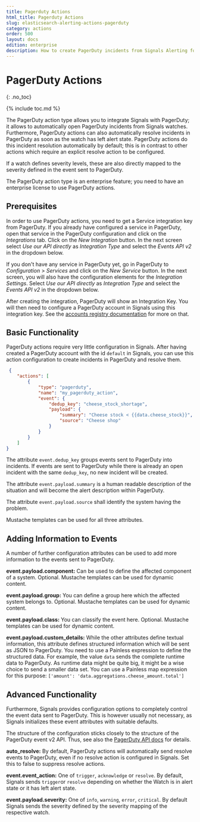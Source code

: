 ```yaml
---
title: Pagerduty Actions
html_title: Pagerduty Actions
slug: elasticsearch-alerting-actions-pagerduty
category: actions
order: 500
layout: docs
edition: enterprise
description: How to create PagerDuty incidents from Signals Alerting for OpenSearch/Elasticsearch if anomalies are detected.
---
```


<!--- Copyright 2020 floragunn GmbH -->

# PagerDuty Actions
{: .no_toc}

{% include toc.md %}


The PagerDuty action type allows you to integrate Signals with PagerDuty; it allows to automatically open PagerDuty incidents from Signals watches. Furthermore, PagerDuty actions can also automatically resolve incidents in PagerDuty as soon as the watch has left alert state. PagerDuty actions do this incident resolution automatically by default; this is in contrast to other actions which require an explicit resolve action to be configured. 

If a watch defines severity levels, these are also directly mapped to the severity defined in the event sent to PagerDuty.

The PagerDuty action type is an enterprise feature; you need to have an enterprise license to use PagerDuty actions.

## Prerequisites

In order to use PagerDuty actions, you need to get a Service integration key from PagerDuty. If you already have configured a service in PagerDuty, open that service in the PagerDuty configuration and click on the *Integrations* tab. Click on the *New Integration* button. In the next screen select *Use our API directly* as *Integration Type* and select the *Events API v2* in the dropdown below.

If you don't have any service in PagerDuty yet, go in PagerDuty to *Configuration* > *Services* and click on the *New Service* button. In the next screen, you will also have the configuration elements for the *Integration Settings*. Select 	*Use our API directly* as *Integration Type* and select the *Events API v2* in the dropdown below.

After creating the integration, PagerDuty will show an Integration Key. You will then need to configure a PagerDuty account in Signals using this integration key. See the [accounts registry documentation](accounts.md) for more on that.

## Basic Functionality

PagerDuty actions require very little configuration in Signals. After having created a PagerDuty account with the id `default` in Signals, you can use this action configuration to create incidents in PagerDuty and resolve them.

<!-- {% raw %} -->
```json
 {
	"actions": [
		{
			"type": "pagerduty",
			"name": "my_pagerduty_action",
			"event": {
				"dedup_key": "cheese_stock_shortage",
				"payload": {
					"summary": "Cheese stock < {{data.cheese_stock}}",
					"source": "Cheese shop"
				}
			}
		}
	]
}
```
<!-- {% endraw %} -->

The attribute `event.dedup_key` groups events sent to PagerDuty into incidents. If events are sent to PagerDuty while there is already an open incident with the same `dedup_key`, no new incident will be created.

The attribute `event.payload.summary` is a human readable description of the situation and will become the alert description within PagerDuty. 

The attribute `event.payload.source` shall identify the system having the problem.

Mustache templates can be used for all three attributes.


## Adding Information to Events

A number of further configuration attributes can be used to add more information to the events sent to PagerDuty.

**event.payload.component:** Can be used to define the affected component of a system. Optional. Mustache templates can be used for dynamic content.

**event.payload.group:** You can define a group here which the affected system belongs to. Optional. Mustache templates can be used for dynamic content.

**event.payload.class:** You can classify the event here. Optional. Mustache templates can be used for dynamic content.

**event.payload.custom_details:** While the other attributes define textual information, this attribute defines structured information which will be sent as JSON to PagerDuty. You need to use a Painless expression to define the structured data. For example, the value `data`  sends the complete runtime data to PagerDuty. As runtime data might be quite big, it might be a wise choice to send a smaller data set. You can use a Painless map expression for this purpose: `['amount': 'data.aggregations.cheese_amount.total']` 


## Advanced Functionality

Furthermore, Signals provides configuration options to completely control the event data sent to PagerDuty. This is however usually not necessary, as Signals initializes these event attributes with suitable defaults.

The structure of the configuration sticks closely to the structure of the PagerDuty event v2 API. Thus, see also the [PagerDuty API docs](https://v2.developer.pagerduty.com/docs/events-api-v2) for details.

**auto_resolve:** By default, PagerDuty actions will automatically send resolve events to PagerDuty, even if no resolve action is configured in Signals. Set this to false to suppress resolve actions.

**event.event_action:** One of `trigger`, `acknowledge` or `resolve`. By default, Signals sends `trigger`or `resolve` depending on whether the Watch is in alert state or it has left alert state.

**event.payload.severity:** One of `info`, `warning`, `error`, `critical`. By default Signals sends the severity defined by the severity mapping of the respective watch.

